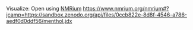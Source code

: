 Visualize:
Open using <a href="https://www.nmrium.org/nmrium#?jcamp=https://sandbox.zenodo.org/api/files/0ccb822e-8d8f-4546-a786-aedf0d0ddf56/menthol.jdx" target="_blank">NMRium</a>
https://www.nmrium.org/nmrium#?jcamp=https://sandbox.zenodo.org/api/files/0ccb822e-8d8f-4546-a786-aedf0d0ddf56/menthol.jdx
